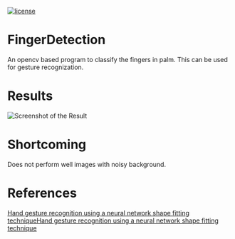 [![license](https://img.shields.io/github/license/mashape/apistatus.svg)](https://github.com/thunderbo1t/FingerDetection/blob/master/LICENSE)

# FingerDetection
An opencv based program to classify the fingers in palm. This can be used for gesture recognization.

# Results
![Screenshot of the Result](https://github.com/thunderbo1t/FingerDetection/Dataset/result.png)

# Shortcoming
Does not perform well images with noisy background.

# References

[Hand gesture recognition using a neural network shape fitting techniqueHand gesture recognition using a neural network shape fitting technique](https://dl.acm.org/citation.cfm?id=1651954)

